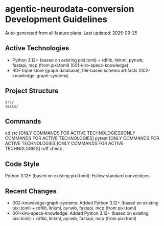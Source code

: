 # agentic-neurodata-conversion Development Guidelines

Auto-generated from all feature plans. Last updated: 2025-09-25

## Active Technologies
- Python 3.12+ (based on existing pixi.toml) + rdflib, linkml, pynwb, fastapi, mcp (from pixi.toml) (001-kiro-specs-knowledge)
- RDF triple store (graph database), file-based schema artifacts (002-knowledge-graph-systems)

## Project Structure
```
src/
tests/
```

## Commands
cd src [ONLY COMMANDS FOR ACTIVE TECHNOLOGIES][ONLY COMMANDS FOR ACTIVE TECHNOLOGIES] pytest [ONLY COMMANDS FOR ACTIVE TECHNOLOGIES][ONLY COMMANDS FOR ACTIVE TECHNOLOGIES] ruff check .

## Code Style
Python 3.12+ (based on existing pixi.toml): Follow standard conventions

## Recent Changes
- 002-knowledge-graph-systems: Added Python 3.12+ (based on existing pixi.toml) + rdflib, linkml, pynwb, fastapi, mcp (from pixi.toml)
- 001-kiro-specs-knowledge: Added Python 3.12+ (based on existing pixi.toml) + rdflib, linkml, pynwb, fastapi, mcp (from pixi.toml)

<!-- MANUAL ADDITIONS START -->
<!-- MANUAL ADDITIONS END -->
